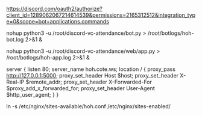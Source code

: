 https://discord.com/oauth2/authorize?client_id=1289062067214614539&permissions=2165312512&integration_type=0&scope=bot+applications.commands

nohup python3 -u /root/discord-vc-attendance/bot.py > /root/botlogs/hoh-bot.log 2>&1 &

nohup python3 -u /root/discord-vc-attendance/web/app.py > /root/botlogs/hoh-app.log 2>&1 &

server {
    listen 80;
    server_name hoh.cote.ws;
    location / {
        proxy_pass http://127.0.0.1:5000;
        proxy_set_header Host $host;
        proxy_set_header X-Real-IP $remote_addr;
        proxy_set_header X-Forwarded-For $proxy_add_x_forwarded_for;
        proxy_set_header User-Agent $http_user_agent;
    }
}

ln -s /etc/nginx/sites-available/hoh.conf /etc/nginx/sites-enabled/
